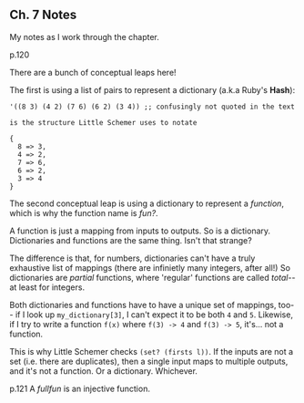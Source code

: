 Ch. 7 Notes
-----------
My notes as I work through the chapter.


p.120

There are a bunch of conceptual leaps here!

The first is using a list of pairs to represent a dictionary 
(a.k.a Ruby's **Hash**):

    '((8 3) (4 2) (7 6) (6 2) (3 4)) ;; confusingly not quoted in the text

    is the structure Little Schemer uses to notate

    {
      8 => 3,
      4 => 2, 
      7 => 6,
      6 => 2,
      3 => 4
    }

The second conceptual leap is using a dictionary to represent a _function_,
which is why the function name is _fun?_.

A function is just a mapping from inputs to outputs. So is a dictionary.
Dictionaries and functions are the same thing. Isn't that strange?

The difference is that, for numbers, dictionaries can't have a truly 
exhaustive list of mappings (there are infinietly many integers, after all!) 
So dictionaries are _partial_ functions, where 'regular' functions 
are called _total_-- at least for integers.

Both dictionaries and functions have to have a unique set of mappings, too--
if I look up `my_dictionary[3]`, I can't expect it to be both `4` and `5`.
Likewise, if I try to write a function `f(x)` where `f(3) -> 4` and 
`f(3) -> 5`, it's... not a function.

This is why Little Schemer checks `(set? (firsts l))`. If the inputs are not
a set (i.e. there are duplicates), then a single input maps to multiple outputs,
and it's not a function. Or a dictionary. Whichever.

p.121
A _fullfun_ is an injective function.
